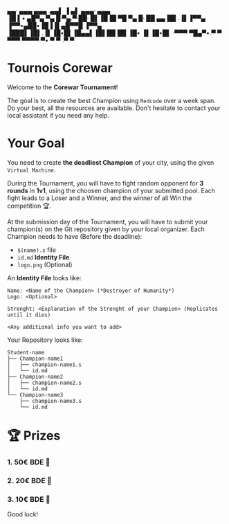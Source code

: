  ▄▄·       ▄▄▄  ▄▄▄ .▄▄▌ ▐ ▄▌ ▄▄▄· ▄▄▄  
▐█ ▌▪ ▄█▀▄ ▀▄ █·▀▄.▀·██· █▌▐█▐█ ▀█ ▀▄ █·
██ ▄▄▐█▌.▐▌▐▀▀▄ ▐▀▀▪▄██▪▐█▐▐▌▄█▀▀█ ▐▀▀▄ 
▐███▌▐█▌.▐▌▐█•█▌▐█▄▄▌▐█▌██▐█▌▐█▪ ▐▌▐█•█▌
·▀▀▀  ▀█▄▀▪.▀  ▀ ▀▀▀  ▀▀▀▀ ▀▪ ▀  ▀ .▀  ▀

# Tournois Corewar

Welcome to the **Corewar Tournament**!

The goal is to create the best Champion using `Redcode` over a week span.
Do your best, all the resources are available.
Don't hesitate to contact your local assistant if you need any help.

# Your Goal 

You need to create **the deadliest Champion** of your city, using the given `Virtual Machine`.

During the Tournament, you will have to fight random opponent for **3 rounds** in **1v1**, using the choosen champion of your submitted pool.
Each fight leads to a Loser and a Winner, and the winner of all Win the competition 🏆.

At the submission day of the Tournament, you will have to submit your champion(s) on the Git repository given by your local organizer.
Each Champion needs to have (Before the deadline):
- `$(name).s` file
- `id.md` **Identity File**
- `logo.png` (Optional)

An **Identity File** looks like:
```
Name: <Name of the Champion> (*Destroyer of Humanity*)
Logo: <Optional>

Strenght: <Explanation of the Strenght of your Champion> (Replicates until it dies)

<Any additional info you want to add>
```

Your Repository looks like:
```
Student-name
├── Champion-name1
│   ├── champion-name1.s
│   └── id.md
├── Champion-name2
│   ├── champion-name2.s
│   └── id.md
└── Champion-name3
    ├── champion-name3.s
    └── id.md
```

# 🏆 Prizes

### 1. 50€ BDE 🥇
### 2. 20€ BDE 🥈
### 3. 10€ BDE 🥉

Good luck! 